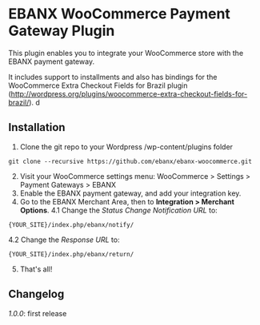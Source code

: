 # EBANX WooCommerce Payment Gateway Plugin

This plugin enables you to integrate your WooCommerce store with the EBANX payment gateway.

It includes support to installments and also has bindings for the WooCommerce Extra Checkout Fields for Brazil
plugin (http://wordpress.org/plugins/woocommerce-extra-checkout-fields-for-brazil/).
d
## Installation
1. Clone the git repo to your Wordpress /wp-content/plugins folder
```
git clone --recursive https://github.com/ebanx/ebanx-woocommerce.git
```
2. Visit your WooCommerce settings menu:
    WooCommerce > Settings > Payment Gateways > EBANX
3. Enable the EBANX payment gateway, and add your integration key.
4. Go to the EBANX Merchant Area, then to **Integration > Merchant Options**.
4.1 Change the _Status Change Notification URL_ to:
```
{YOUR_SITE}/index.php/ebanx/notify/
```
4.2 Change the _Response URL_ to:
```
{YOUR_SITE}/index.php/ebanx/return/
```
5. That's all!

## Changelog
_1.0.0_: first release